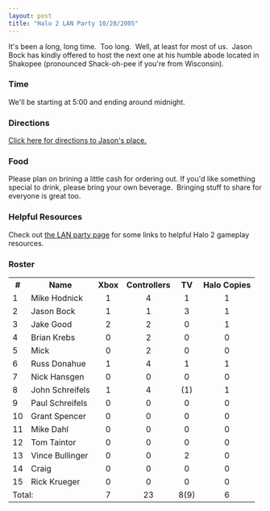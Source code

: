 ```yaml
---
layout: post
title: "Halo 2 LAN Party 10/28/2005"
---
```


<div>It's been a long, long time.&nbsp; Too long.&nbsp; Well, at least for most of us.&nbsp; Jason Bock has kindly offered to host the next one at his humble abode located in Shakopee (pronounced Shack-oh-pee if you're from Wisconsin).&nbsp; </div> 
<h3>Time</h3> 
<p>We'll be starting at 5:00 and ending around midnight.&nbsp; </p>


<h3>Directions</h3> 
<div><a href="http://maps.google.com/maps?q=1796+Quail+Dr,+shakopee,+mn&amp;spn=0.019392,0.047333&amp;hl=en">Click here for directions to Jason's place.</a></div> 
<h3>Food</h3> 
<div>Please plan on brining a little cash for ordering out. If you'd like something special to drink, please bring your own beverage.&nbsp; Bringing stuff to share for everyone is great too.</div> 
<h3>Helpful Resources</h3> 
<div>Check out <a href="http://kindohm.com/archive/2005/06/24/LanParties.aspx">the LAN party page</a> for some links to helpful Halo 2 gameplay resources.</div> 
<h3>Roster&nbsp;</h3> 
<table cellspacing="0" cellpadding="2" border="0"> 
	<tbody> 
<tr> <th>#</th> <th>Name</th> <th>Xbox</th> <th>Controllers</th> <th>TV</th> <th>Halo Copies</th></tr> 
<tr> 
<td class="listRow" valign="top">1</td> 
<td class="listRow" valign="top">Mike Hodnick</td> 
<td class="listRow" valign="top" align="middle">1</td> 
<td class="listRow" valign="top" align="middle">4</td> 
<td class="listRow" valign="top" align="middle">1</td> 
<td class="listRow" valign="top" align="middle">1</td></tr> 
<tr> 
<td class="listRow" valign="top">2</td> 
<td class="listRow" valign="top">Jason Bock</td> 
<td class="listRow" valign="top" align="middle">1</td> 
<td class="listRow" valign="top" align="middle">1</td> 
<td class="listRow" valign="top" align="middle">3</td> 
<td class="listRow" valign="top" align="middle">1</td></tr> 
<tr> 
<td class="listRow" valign="top">3</td> 
<td class="listRow" valign="top">Jake Good</td> 
<td class="listRow" valign="top" align="middle">2</td> 
<td class="listRow" valign="top" align="middle">2</td> 
<td class="listRow" valign="top" align="middle">0</td> 
<td class="listRow" valign="top" align="middle">1</td></tr> 
<tr> 
<td class="listRow" valign="top">4</td> 
<td class="listRow" valign="top">Brian Krebs</td> 
<td class="listRow" valign="top" align="middle">0</td> 
<td class="listRow" valign="top" align="middle">2</td> 
<td class="listRow" valign="top" align="middle">0</td> 
<td class="listRow" valign="top" align="middle">0</td></tr> 
<tr> 
<td class="listRow" valign="top">5</td> 
<td class="listRow" valign="top">Mick</td> 
<td class="listRow" valign="top" align="middle">0</td> 
<td class="listRow" valign="top" align="middle">2</td> 
<td class="listRow" valign="top" align="middle">0</td> 
<td class="listRow" valign="top" align="middle">0</td></tr> 
<tr> 
<td class="listRow" valign="top">6</td> 
<td class="listRow" valign="top">Russ Donahue</td> 
<td class="listRow" valign="top" align="middle">1</td> 
<td class="listRow" valign="top" align="middle">4</td> 
<td class="listRow" valign="top" align="middle">1</td> 
<td class="listRow" valign="top" align="middle">1</td></tr> 
<tr> 
<td class="listRow" valign="top">7</td> 
<td class="listRow" valign="top">Nick Hansgen</td> 
<td class="listRow" valign="top" align="middle">0</td> 
<td class="listRow" valign="top" align="middle">0</td> 
<td class="listRow" valign="top" align="middle">0</td> 
<td class="listRow" valign="top" align="middle">0</td></tr> 
<tr> 
<td class="listRow" valign="top">8</td> 
<td class="listRow" valign="top">John Schreifels</td> 
<td class="listRow" valign="top" align="middle">1</td> 
<td class="listRow" valign="top" align="middle">4</td> 
<td class="listRow" valign="top" align="middle">(1)</td> 
<td class="listRow" valign="top" align="middle">1</td></tr> 
<tr> 
<td class="listRow" valign="top">9</td> 
<td class="listRow" valign="top">Paul Schreifels</td> 
<td class="listRow" valign="top" align="middle">0</td> 
<td class="listRow" valign="top" align="middle">0</td> 
<td class="listRow" valign="top" align="middle">0</td> 
<td class="listRow" valign="top" align="middle">0</td></tr> 
<tr> 
<td class="listRow" valign="top">10</td> 
<td class="listRow" valign="top">Grant Spencer</td> 
<td class="listRow" valign="top" align="middle">0</td> 
<td class="listRow" valign="top" align="middle">0</td> 
<td class="listRow" valign="top" align="middle">0</td> 
<td class="listRow" valign="top" align="middle">0</td></tr> 
<tr> 
<td class="listRow" valign="top">11</td> 
<td class="listRow" valign="top">Mike Dahl</td> 
<td class="listRow" valign="top" align="middle">0</td> 
<td class="listRow" valign="top" align="middle">0</td> 
<td class="listRow" valign="top" align="middle">0</td> 
<td class="listRow" valign="top" align="middle">0</td></tr> 
<tr> 
<td class="listRow" valign="top">12</td> 
<td class="listRow" valign="top">Tom Taintor</td> 
<td class="listRow" valign="top" align="middle">0</td> 
<td class="listRow" valign="top" align="middle">0</td> 
<td class="listRow" valign="top" align="middle">0</td> 
<td class="listRow" valign="top" align="middle">0</td></tr> 
<tr> 
<td class="listRow" valign="top">13</td> 
<td class="listRow" valign="top">Vince Bullinger</td> 
<td class="listRow" valign="top" align="middle">0</td> 
<td class="listRow" valign="top" align="middle">0</td> 
<td class="listRow" valign="top" align="middle">2</td> 
<td class="listRow" valign="top" align="middle">0</td></tr> 
<tr> 
<td class="listRow" valign="top">14</td> 
<td class="listRow" valign="top">Craig</td> 
<td class="listRow" valign="top" align="middle">0</td> 
<td class="listRow" valign="top" align="middle">0</td> 
<td class="listRow" valign="top" align="middle">0</td> 
<td class="listRow" valign="top" align="middle">0</td></tr> 
<tr> 
<td class="listRow" valign="top">15</td> 
<td class="listRow" valign="top">Rick Krueger</td> 
<td class="listRow" valign="top" align="middle">0</td> 
<td class="listRow" valign="top" align="middle">0</td> 
<td class="listRow" valign="top" align="middle">0</td> 
<td class="listRow" valign="top" align="middle">0</td></tr> 
<tr> 
<td class="listRowFOoter" valign="top" colSpan=2>Total:</td> 
<td class="listRowFOoter" valign="top" align="middle">7</td> 
<td class="listRowFOoter" valign="top" align="middle">23</td> 
<td class="listRowFOoter" valign="top" align="middle">8(9)</td> 
<td class="listRowFOoter" valign="top" align="middle">6</td></tr></tbody></table> 
